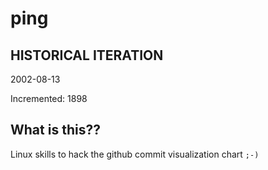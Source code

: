 # ping

## HISTORICAL ITERATION
2002-08-13

Incremented: 1898

## What is this?? 
Linux skills to hack the github commit visualization chart `;-)`
